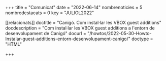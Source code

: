 +++
title             = "Comunicat"
date	 	  	  = "2022-06-14"
nombrenoticies    = 5
nombredestacats   = 0
key 		  	  = "JULIOL2022"

[[relacionats]]
doctitle          = "Canigó. Com instal·lar les VBOX guest additions"
docdescription    = "Com instal·lar les VBOX guest additions a l'entorn de desenvolupament de Canigó"
docurl            = "/howtos/2022-05-30-Howto-Instalar-guest-additions-entorn-desenvolupament-canigo/"
doctype           = "HTML"

+++